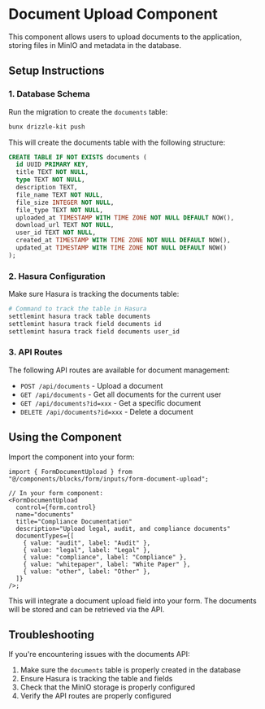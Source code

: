 # Document Upload Component

This component allows users to upload documents to the application, storing
files in MinIO and metadata in the database.

## Setup Instructions

### 1. Database Schema

Run the migration to create the `documents` table:

```bash
bunx drizzle-kit push
```

This will create the documents table with the following structure:

```sql
CREATE TABLE IF NOT EXISTS documents (
  id UUID PRIMARY KEY,
  title TEXT NOT NULL,
  type TEXT NOT NULL,
  description TEXT,
  file_name TEXT NOT NULL,
  file_size INTEGER NOT NULL,
  file_type TEXT NOT NULL,
  uploaded_at TIMESTAMP WITH TIME ZONE NOT NULL DEFAULT NOW(),
  download_url TEXT NOT NULL,
  user_id TEXT NOT NULL,
  created_at TIMESTAMP WITH TIME ZONE NOT NULL DEFAULT NOW(),
  updated_at TIMESTAMP WITH TIME ZONE NOT NULL DEFAULT NOW()
);
```

### 2. Hasura Configuration

Make sure Hasura is tracking the documents table:

```bash
# Command to track the table in Hasura
settlemint hasura track table documents
settlemint hasura track field documents id
settlemint hasura track field documents user_id
```

### 3. API Routes

The following API routes are available for document management:

- `POST /api/documents` - Upload a document
- `GET /api/documents` - Get all documents for the current user
- `GET /api/documents?id=xxx` - Get a specific document
- `DELETE /api/documents?id=xxx` - Delete a document

## Using the Component

Import the component into your form:

```tsx
import { FormDocumentUpload } from "@/components/blocks/form/inputs/form-document-upload";

// In your form component:
<FormDocumentUpload
  control={form.control}
  name="documents"
  title="Compliance Documentation"
  description="Upload legal, audit, and compliance documents"
  documentTypes={[
    { value: "audit", label: "Audit" },
    { value: "legal", label: "Legal" },
    { value: "compliance", label: "Compliance" },
    { value: "whitepaper", label: "White Paper" },
    { value: "other", label: "Other" },
  ]}
/>;
```

This will integrate a document upload field into your form. The documents will
be stored and can be retrieved via the API.

## Troubleshooting

If you're encountering issues with the documents API:

1. Make sure the `documents` table is properly created in the database
2. Ensure Hasura is tracking the table and fields
3. Check that the MinIO storage is properly configured
4. Verify the API routes are properly configured
